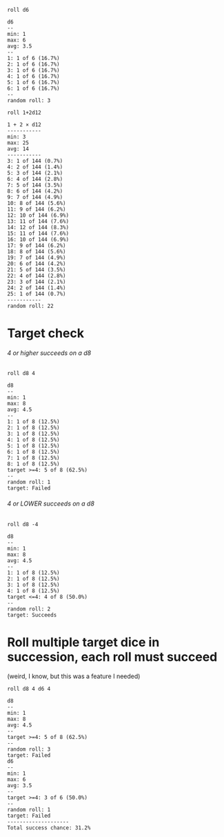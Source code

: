 `roll d6`

```
d6
--
min: 1
max: 6
avg: 3.5
--
1: 1 of 6 (16.7%)
2: 1 of 6 (16.7%)
3: 1 of 6 (16.7%)
4: 1 of 6 (16.7%)
5: 1 of 6 (16.7%)
6: 1 of 6 (16.7%)
--
random roll: 3
```

`roll 1+2d12`

```
1 + 2 × d12
-----------
min: 3
max: 25
avg: 14
-----------
3: 1 of 144 (0.7%)
4: 2 of 144 (1.4%)
5: 3 of 144 (2.1%)
6: 4 of 144 (2.8%)
7: 5 of 144 (3.5%)
8: 6 of 144 (4.2%)
9: 7 of 144 (4.9%)
10: 8 of 144 (5.6%)
11: 9 of 144 (6.2%)
12: 10 of 144 (6.9%)
13: 11 of 144 (7.6%)
14: 12 of 144 (8.3%)
15: 11 of 144 (7.6%)
16: 10 of 144 (6.9%)
17: 9 of 144 (6.2%)
18: 8 of 144 (5.6%)
19: 7 of 144 (4.9%)
20: 6 of 144 (4.2%)
21: 5 of 144 (3.5%)
22: 4 of 144 (2.8%)
23: 3 of 144 (2.1%)
24: 2 of 144 (1.4%)
25: 1 of 144 (0.7%)
-----------
random roll: 22
```

# Target check

###### 4 or higher succeeds on a d8

`roll d8 4`

```
d8
--
min: 1
max: 8
avg: 4.5
--
1: 1 of 8 (12.5%)
2: 1 of 8 (12.5%)
3: 1 of 8 (12.5%)
4: 1 of 8 (12.5%)
5: 1 of 8 (12.5%)
6: 1 of 8 (12.5%)
7: 1 of 8 (12.5%)
8: 1 of 8 (12.5%)
target >=4: 5 of 8 (62.5%)
--
random roll: 1
target: Failed
```

###### 4 or LOWER succeeds on a d8

`roll d8 -4`

```
d8
--
min: 1
max: 8
avg: 4.5
--
1: 1 of 8 (12.5%)
2: 1 of 8 (12.5%)
3: 1 of 8 (12.5%)
4: 1 of 8 (12.5%)
target <=4: 4 of 8 (50.0%)
--
random roll: 2
target: Succeeds
```

# Roll multiple target dice in succession, each roll must succeed

(weird, I know, but this was a feature I needed)

`roll d8 4 d6 4`

```
d8
--
min: 1
max: 8
avg: 4.5
--
target >=4: 5 of 8 (62.5%)
--
random roll: 3
target: Failed
d6
--
min: 1
max: 6
avg: 3.5
--
target >=4: 3 of 6 (50.0%)
--
random roll: 1
target: Failed
--------------------
Total success chance: 31.2%
```
